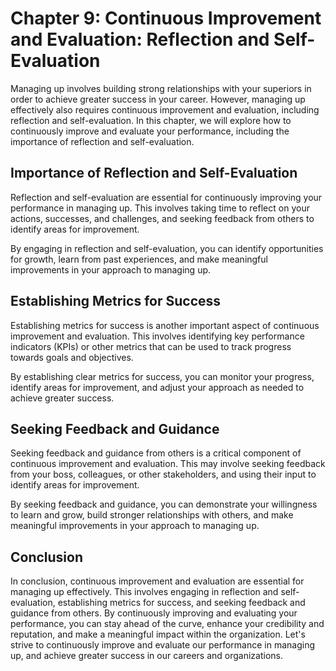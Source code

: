 Chapter 9: Continuous Improvement and Evaluation: Reflection and Self-Evaluation
================================================================================

Managing up involves building strong relationships with your superiors in order to achieve greater success in your career. However, managing up effectively also requires continuous improvement and evaluation, including reflection and self-evaluation. In this chapter, we will explore how to continuously improve and evaluate your performance, including the importance of reflection and self-evaluation.

Importance of Reflection and Self-Evaluation
--------------------------------------------

Reflection and self-evaluation are essential for continuously improving your performance in managing up. This involves taking time to reflect on your actions, successes, and challenges, and seeking feedback from others to identify areas for improvement.

By engaging in reflection and self-evaluation, you can identify opportunities for growth, learn from past experiences, and make meaningful improvements in your approach to managing up.

Establishing Metrics for Success
--------------------------------

Establishing metrics for success is another important aspect of continuous improvement and evaluation. This involves identifying key performance indicators (KPIs) or other metrics that can be used to track progress towards goals and objectives.

By establishing clear metrics for success, you can monitor your progress, identify areas for improvement, and adjust your approach as needed to achieve greater success.

Seeking Feedback and Guidance
-----------------------------

Seeking feedback and guidance from others is a critical component of continuous improvement and evaluation. This may involve seeking feedback from your boss, colleagues, or other stakeholders, and using their input to identify areas for improvement.

By seeking feedback and guidance, you can demonstrate your willingness to learn and grow, build stronger relationships with others, and make meaningful improvements in your approach to managing up.

Conclusion
----------

In conclusion, continuous improvement and evaluation are essential for managing up effectively. This involves engaging in reflection and self-evaluation, establishing metrics for success, and seeking feedback and guidance from others. By continuously improving and evaluating your performance, you can stay ahead of the curve, enhance your credibility and reputation, and make a meaningful impact within the organization. Let's strive to continuously improve and evaluate our performance in managing up, and achieve greater success in our careers and organizations.
